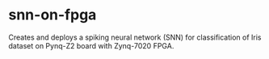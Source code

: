 # snn-on-fpga
Creates and deploys a spiking neural network (SNN) for classification of Iris dataset on Pynq-Z2 board with Zynq-7020 FPGA.
